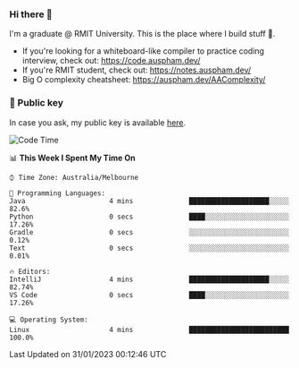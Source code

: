 ### Hi there 👋

I'm a graduate @ RMIT University. This is the place where I build stuff 👀. 

- If you're looking for a whiteboard-like compiler to practice coding interview, check out: https://code.auspham.dev/
- If you're RMIT student, check out: https://notes.auspham.dev/
- Big O complexity cheatsheet: https://auspham.dev/AAComplexity/

### 🔑 Public key

In case you ask, my public key is available [here](https://public.auspham.dev/).

<!--START_SECTION:waka-->
![Code Time](http://img.shields.io/badge/Code%20Time-938%20hrs%2046%20mins-blue)

📊 **This Week I Spent My Time On** 

```text
⌚︎ Time Zone: Australia/Melbourne

💬 Programming Languages: 
Java                     4 mins              ████████████████████░░░░░   82.6% 
Python                   0 secs              ████░░░░░░░░░░░░░░░░░░░░░   17.26% 
Gradle                   0 secs              ░░░░░░░░░░░░░░░░░░░░░░░░░   0.12% 
Text                     0 secs              ░░░░░░░░░░░░░░░░░░░░░░░░░   0.01%

🔥 Editors: 
IntelliJ                 4 mins              ████████████████████░░░░░   82.74% 
VS Code                  0 secs              ████░░░░░░░░░░░░░░░░░░░░░   17.26%

💻 Operating System: 
Linux                    4 mins              █████████████████████████   100.0%

```


 Last Updated on 31/01/2023 00:12:46 UTC
<!--END_SECTION:waka-->

<!--
**rockmanvnx6/rockmanvnx6** is a ✨ _special_ ✨ repository because its `README.md` (this file) appears on your GitHub profile.

Here are some ideas to get you started:

- 🔭 I’m currently working on ...
- 🌱 I’m currently learning ...
- 👯 I’m looking to collaborate on ...
- 🤔 I’m looking for help with ...
- 💬 Ask me about ...
- 📫 How to reach me: ...
- 😄 Pronouns: ...
- ⚡ Fun fact: ...
-->

